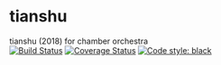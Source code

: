 # tianshu
tianshu (2018) for chamber orchestra<br/>
[![Build Status](https://travis-ci.org/GregoryREvans/tianshu.svg?branch=master)](https://travis-ci.org/GregoryREvans/tianshu) [![Coverage Status](https://coveralls.io/repos/github/GregoryREvans/tianshu/badge.svg?branch=master)](https://coveralls.io/github/GregoryREvans/tianshu?branch=master) [![Code style: black](https://img.shields.io/badge/code%20style-black-000000.svg)](https://github.com/python/black)
